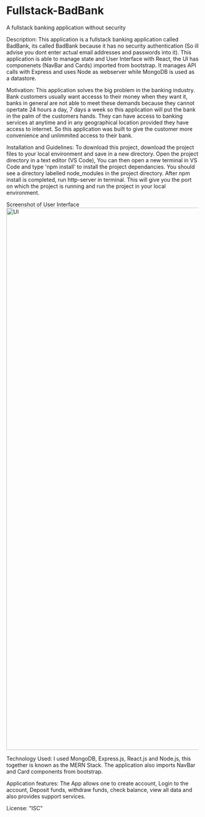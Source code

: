# Fullstack-BadBank
A  fullstack banking application without security 

Description: This application is a fullstack banking application called BadBank, its called BadBank because it has no security authentication (So ill advise you dont enter actual email addresses and passwords into it). This application is able to manage state and User Interface with React, the UI has componenets (NavBar and Cards) imported from bootstrap. It manages API calls with Express and uses Node as webserver while MongoDB is used as a datastore.

Motivation: This application solves the big problem in the banking industry. Bank customers usually want accesss to their money when they want it, banks in general are not able to meet these demands because they cannot opertate 24 hours a day, 7 days a week so this application will put the bank in the palm of the customers hands. They can have access to banking services at anytime and in any geographical location provided they have access to internet. So this application was built to give the customer more convenience and unlimmited access to their bank.

Installation and Guidelines: To download this project, download the project files to your local environment and save in a new directory. Open the project directory in a text editor (VS Code), You can then open a new terminal in VS Code and type 'npm install' to install the project dependancies. You should see a directory labelled node_modules in the project directory. After npm install is completed, run http-server in terminal. This will give you the port on which the project is running and run the project in your local environment.

Screenshot of User Interface
<img width="1422" alt="UI" src="https://user-images.githubusercontent.com/80430543/147887370-a9ebdd92-eeef-468c-9f8e-725a6334a843.png">

Technology Used: I used MongoDB, Express.js, React.js and Node.js, this together is known as the MERN Stack. The application also imports NavBar and Card
 components from bootstrap.
 
 Application features: The App allows one to create account, Login to the account, Deposit funds, withdraw funds, check balance, view all data and also provides support services.
 
 License: "ISC"
